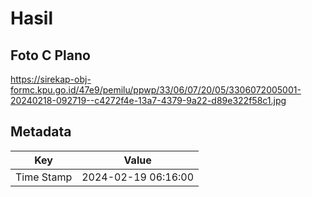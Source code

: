 # Hasil

## Foto C Plano

https://sirekap-obj-formc.kpu.go.id/47e9/pemilu/ppwp/33/06/07/20/05/3306072005001-20240218-092719--c4272f4e-13a7-4379-9a22-d89e322f58c1.jpg


## Metadata

| Key        | Value               |
| ---------- | ------------------- |
| Time Stamp | 2024-02-19 06:16:00 |




